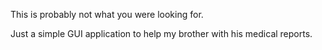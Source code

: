 This is probably not what you were looking for. 

Just a simple GUI application to help my brother with his medical reports. 
